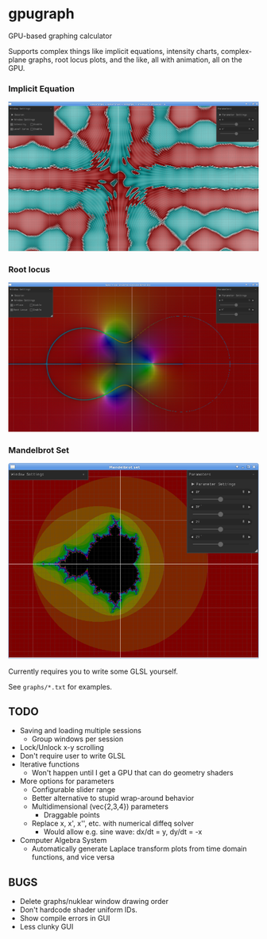 # gpugraph

GPU-based graphing calculator

Supports complex things like implicit equations, intensity charts, complex-plane
graphs, root locus plots, and the like, all with animation, all on the GPU.

### Implicit Equation
![squiggle](https://github.com/electrodude/gpugraph/raw/master/img/squiggle.png)
### Root locus
![root locus](https://github.com/electrodude/gpugraph/raw/master/img/rootlocus2.png)
### Mandelbrot Set
![Mandelbrot set](https://github.com/electrodude/gpugraph/raw/master/img/mandelbrot.png)

Currently requires you to write some GLSL yourself.

See `graphs/*.txt` for examples.

## TODO

* Saving and loading multiple sessions
  * Group windows per session
* Lock/Unlock x-y scrolling
* Don't require user to write GLSL
* Iterative functions
  * Won't happen until I get a GPU that can do geometry shaders
* More options for parameters
  * Configurable slider range
  * Better alternative to stupid wrap-around behavior
  * Multidimensional (vec{2,3,4}) parameters
    * Draggable points
  * Replace x, x', x'', etc. with numerical diffeq solver
    * Would allow e.g. sine wave: dx/dt = y, dy/dt = -x
* Computer Algebra System
  * Automatically generate Laplace transform plots from time domain functions,
    and vice versa

## BUGS
* Delete graphs/nuklear window drawing order
* Don't hardcode shader uniform IDs.
* Show compile errors in GUI
* Less clunky GUI

